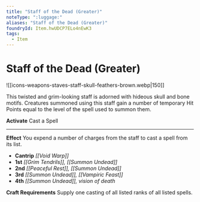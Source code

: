 ```yaml
---
title: "Staff of the Dead (Greater)"
noteType: ":luggage:"
aliases: "Staff of the Dead (Greater)"
foundryId: Item.hwUDCP7ELo4nEwK3
tags:
  - Item
---
```


# Staff of the Dead (Greater)
![[icons-weapons-staves-staff-skull-feathers-brown.webp|150]]

This twisted and grim-looking staff is adorned with hideous skull and bone motifs. Creatures summoned using this staff gain a number of temporary Hit Points equal to the level of the spell used to summon them.

**Activate** Cast a Spell

* * *

**Effect** You expend a number of charges from the staff to cast a spell from its list.

*   **Cantrip** _[[Void Warp]]_
*   **1st** _[[Grim Tendrils]], [[Summon Undead]]_
*   **2nd** _[[Peaceful Rest]], [[Summon Undead]]_
*   **3rd** _[[Summon Undead]], [[Vampiric Feast]]_
*   **4th** _[[Summon Undead]], vision of death_

**Craft Requirements** Supply one casting of all listed ranks of all listed spells.
